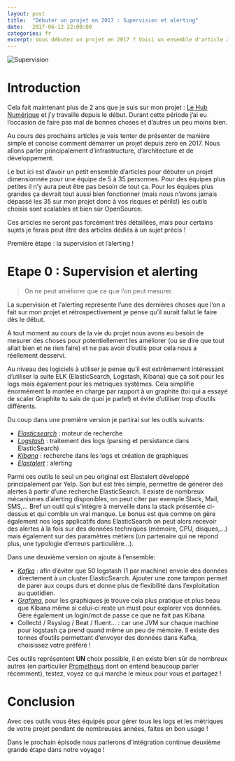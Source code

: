 ```yaml
---
layout: post
title:  "Débuter un projet en 2017 : Supervision et alerting"
date:   2017-06-12 22:00:00
categories: fr
excerpt: Vous débutez un projet en 2017 ? Voici un ensemble d'article afin de partir du bon pied ! On commence avec la supervision et l'alerting
---
```


![Supervision]({{site.url}}/assets/alerting-supervision.png)

# Introduction

Cela fait maintenant plus de 2 ans que je suis sur mon projet : [Le Hub Numérique](https://www.hubnumerique.fr/) et j’y travaille depuis le début.
Durant cette période j’ai eu l’occasion de faire pas mal de bonnes choses et d’autres un peu moins bien.

Au cours des prochains articles je vais tenter de présenter de manière simple et concise comment démarrer un projet depuis zero en 2017. Nous allons parler principalement d’infrastructure, d’architecture et de développement.

Le but ici est d’avoir un petit ensemble d’articles pour débuter un projet dimensionnée pour une équipe de 5 à 35 personnes. Pour des équipes plus petites il n’y aura peut être pas besoin de tout ça. Pour les équipes plus grandes ça devrait tout aussi bien fonctionner (mais nous n’avons jamais dépassé les 35 sur mon projet donc à vos risques et périls!) les outils choisis sont scalables et bien sûr OpenSource.

Ces articles ne seront pas forcément très détaillées, mais pour certains sujets je ferais peut être des articles dédiés à un sujet précis !

Première étape : la supervision et l’alerting !

# Etape 0 : Supervision et alerting


> On ne peut améliorer que ce que l’on peut mesurer.


La supervision et l'alerting représente l’une des dernières choses que l’on a fait sur mon projet et rétrospectivement je pense qu’il aurait fallut le faire dès le début.

A tout moment au cours de la vie du projet nous avons eu besoin de mesurer des choses pour potentiellement les améliorer (ou se dire que tout allait bien et ne rien faire) et ne pas avoir d’outils pour cela nous a réellement desservi.

 Au niveau des logiciels à utiliser je pense qu’il est extrêmement intéressant d’utiliser la suite ELK (ElasticSearch, Logstash, Kibana) que ça soit pour les logs mais également pour les métriques systèmes. Cela simplifie énormément la montée en charge par rapport à un graphite (toi qui a essayé de scaler Graphite tu sais de quoi je parle!) et évite d’utiliser trop d’outils différents.

Du coup dans une première version je partirai sur les outils suivants:
- [_Elasticsearch_](https://www.elastic.co/fr/products/elasticsearch) : moteur de recherche
- [_Logstash_](https://www.elastic.co/fr/products/logstash) : traitement des logs (parsing et persistance dans ElasticSearch)
- [_Kibana_](https://www.elastic.co/fr/products/kibana) : recherche dans les logs et création de graphiques
- [_Elastalert_](https://github.com/Yelp/elastalert) : alerting

Parmi ces outils le seul un peu original est Elastalert développé principalement par Yelp. Son but est très simple, permettre de générer des alertes à partir d’une recherche ElasticSearch. Il existe de nombreux mécanismes d’alerting disponibles, on peut citer par exemple Slack, Mail, SMS,…
Bref un outil qui s’intègre à merveille dans la stack présentée ci-dessus et qui comble un vrai manque. Le bonus est que comme on gère également nos logs applicatifs dans ElasticSearch on peut alors recevoir des alertes à la fois sur des données techniques (mémoire, CPU, disques,…) mais également sur des paramètres métiers (un partenaire qui ne répond plus, une typologie d’erreurs particulière…).

Dans une deuxième version on ajoute à l’ensemble:

- [_Kafka_](https://kafka.apache.org/) : afin d’éviter que 50 logstash (1 par machine) envoie des données directement à un cluster ElasticSearch. Ajouter une zone tampon permet de parer aux coups durs et donne plus de flexibilité dans l’exploitation au quotidien.
- [_Grafana_](https://grafana.com/), pour les graphiques je trouve cela plus pratique et plus beau que Kibana même si celui-ci reste un must pour explorer vos données. Gère également un login/mot de passe ce que ne fait pas Kibana
- Collectd / Rsyslog / Beat / fluent… : car une JVM sur chaque machine pour logstash ça prend quand même un peu de mémoire. Il existe des tonnes d’outils permettant d’envoyer des données dans Kafka, choisissez votre préféré !

Ces outils représentent **UN** choix possible, il en existe bien sûr de nombreux autres (en particulier [Prometheus](https://prometheus.io/) dont on entend beaucoup parler récemment), testez, voyez ce qui marche le mieux pour vous et partagez !

# Conclusion

Avec ces outils vous êtes équipés pour gérer tous les logs et les métriques de votre projet pendant de nombreuses années, faites en bon usage !

Dans le prochain épisode nous parlerons d'intégration continue deuxième grande étape dans notre voyage !
